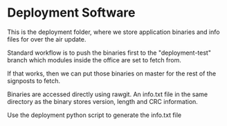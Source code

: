 Deployment Software
====================

This is the deployment folder, where we store application 
binaries and info files for over the air update.

Standard workflow is to push the binaries first to the "deployment-test" branch
which modules inside the office are set to fetch from.

If that works, then we can put those binaries on master for the rest
of the signposts to fetch.

Binaries are accessed directly using rawgit. An info.txt file in the
same directory as the binary stores version, length and CRC information.

Use the deployment python script to generate the info.txt file
